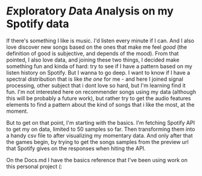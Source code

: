 # *E*xploratory *D*ata *A*nalysis on my Spotify data

If there's something I like is music. I'd listen every minute if I can. And I also love discover new songs based on the ones that make me feel _good_ (the definition of good is subjective, and depends of the mood).
From that pointed, I also love data, and joining these two things, I decided make something fun and kinda of hard: try to see if I have a pattern based on my listen history on Spotify. But I wanna to go deep. I want to know if I have a spectral distribution that is like _the one_ for me - and here I joined signal processing, other subject that i dont love so hard, but I'm learning find it fun. I'm not interested here on recommender songs using my data (although this will be probably a future work), but rather try to get the audio features elements to find a pattern about the kind of songs that i like the most, at the moment.

But to get on that point, I'm starting with the basics. I'm fetching Spotify API to get my on data, limited to 50 samples so far. Then transforming them into a handy csv file to after visualizing my momentary data.
And only after that the games begin, by trying to get the songs samples from the preview url that Spotify gives on the responses when hiting the API. 

On the Docs.md I have the basics reference that I've been using work on this personal project (: